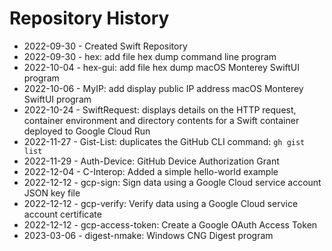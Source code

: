 # Repository History
 - 2022-09-30 - Created Swift Repository
 - 2022-09-30 - hex: add file hex dump command line program
 - 2022-10-04 - hex-gui: add file hex dump macOS Monterey SwiftUI program
 - 2022-10-06 - MyIP: add display public IP address macOS Monterey SwiftUI program
 - 2022-10-24 - SwiftRequest: displays details on the HTTP request, container environment and directory contents for a Swift container deployed to Google Cloud Run
 - 2022-11-27 - Gist-List: duplicates the GitHub CLI command: `gh gist list`
 - 2022-11-29 - Auth-Device: GitHub Device Authorization Grant
 - 2022-12-04 - C-Interop: Added a simple hello-world example
 - 2022-12-12 - gcp-sign: Sign data using a Google Cloud service account JSON key file
 - 2022-12-12 - gcp-verify: Verify data using a Google Cloud service account certificate
 - 2022-12-12 - gcp-access-token: Create a Google OAuth Access Token
 - 2023-03-06 - digest-nmake: Windows CNG Digest program
